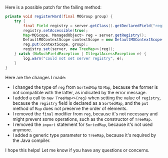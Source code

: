 Here is a possible patch for the failing method:

```java
private void registerHard(final MOGroup group) {
    try {
        final Field registry = server.getClass().getDeclaredField("registry");
        registry.setAccessible(true);
        Map<MOScope, ManagedObject> reg = server.getRegistry();
        DefaultMOContextScope contextScope = new DefaultMOContextScope(new OctetString(""), group.getScope());
        reg.put(contextScope, group);
        registry.set(server, new TreeMap<>(reg));
    } catch (NoSuchFieldException | IllegalAccessException e) {
        log.warn("could not set server registry", e);
    }
}
```

Here are the changes I made:

* I changed the type of `reg` from `SortedMap` to `Map`, because the former is not compatible with the latter, as indicated by the error message.
* I added a call to `new TreeMap<>(reg)` when setting the value of `registry`, because the `registry` field is declared as a `SortedMap`, and the `put` method of `Map` does not preserve the order of elements.
* I removed the `final` modifier from `reg`, because it's not necessary and might prevent some operations, such as the constructor of `TreeMap`.
* I removed the `import` statement for `SortedMap`, because it's not used anymore.
* I added a generic type parameter to `TreeMap`, because it's required by the Java compiler.

I hope this helps! Let me know if you have any questions or concerns.